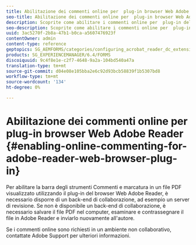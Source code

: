 ```yaml
---
title: Abilitazione dei commenti online per  plug-in browser Web Adobe Reader
seo-title: Abilitazione dei commenti online per  plug-in browser Web Adobe Reader
description: Scoprite come abilitare i commenti online per  plug-in del browser Web Adobe Reader.
seo-description: Scoprite come abilitare i commenti online per  plug-in del browser Web Adobe Reader.
uuid: 3ac5270f-2b8a-47b1-b0ca-a5607476923f
contentOwner: admin
content-type: reference
geptopics: SG_AEMFORMS/categories/configuring_acrobat_reader_dc_extensions
products: SG_EXPERIENCEMANAGER/6.4/FORMS
discoiquuid: 9c4f8e1e-c2f7-4648-9a2a-104bd540a47a
translation-type: tm+mt
source-git-commit: d04e08e105bba2e6c92d93bcb58839f1b5307bd8
workflow-type: tm+mt
source-wordcount: '134'
ht-degree: 0%

---
```



# Abilitazione dei commenti online per  plug-in browser Web Adobe Reader {#enabling-online-commenting-for-adobe-reader-web-browser-plug-in}

Per abilitare la barra degli strumenti Commenti e marcatura in un file PDF visualizzato utilizzando il plug-in del browser Web  Adobe Reader, è necessario disporre di un back-end di collaborazione, ad esempio un server di revisione. Se non è disponibile un back-end di collaborazione, è necessario salvare il file PDF nel computer, esaminare e contrassegnare il file in  Adobe Reader e inviarlo nuovamente all&#39;autore.

Se i commenti online sono richiesti in un ambiente non collaborativo, contattate  Adobe Support per ulteriori informazioni.
